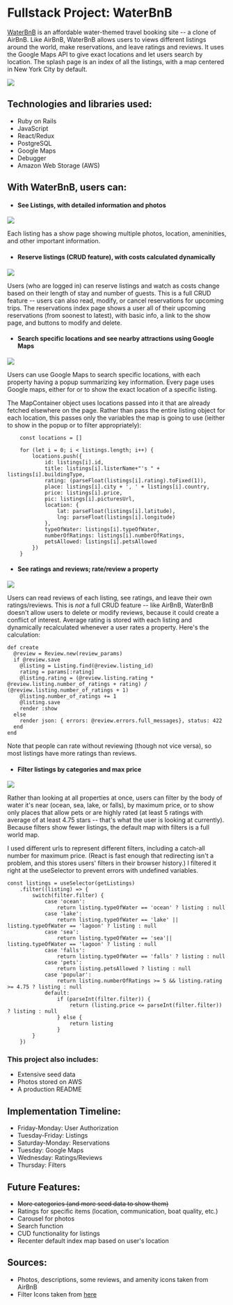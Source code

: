 # Fullstack Project: WaterBnB

[WaterBnB](https://waterbnb.onrender.com/) is an affordable water-themed travel booking site -- a clone of AirBnB.  Like AirBnB, WaterBnB allows users to views different listings around the world, make reservations, and leave ratings and reviews.  It uses the Google Maps API to give exact locations and let users search by location.  The splash page is an index of all the listings, with a map centered in New York City by default.

![](images/index_view.png)



## Technologies and libraries used:
- Ruby on Rails
- JavaScript
- React/Redux
- PostgreSQL
- Google Maps
- Debugger
- Amazon Web Storage (AWS)


## With WaterBnB, users can:

- #### See Listings, with detailed information and photos

![](images/listings_show.png)

Each listing has a show page showing multiple photos, location, ameninities, and other important information.

- #### Reserve listings (CRUD feature), with costs calculated dynamically

![](images/reservation.png)

Users (who are logged in) can reserve listings and watch as costs change based on their length of stay and number of guests.  This is a full CRUD feature -- users can also read, modify, or cancel reservations for upcoming trips.  The reservations index page shows a user all of their upcoming reservations (from soonest to latest), with basic info, a link to the show page, and buttons to modify and delete.



- #### Search specific locations and see nearby attractions using Google Maps

![](images/map.png)

Users can use Google Maps to search specific locations, with each property having a popup summarizing key information.  Every page uses Google maps, either for or to show the exact location of a specific listing.

The MapContainer object uses locations passed into it that are already fetched elsewhere on the page.  Rather than pass the entire listing object for each location, this passes only the variables the map is going to use (ieither to show in the popup or to filter appropriately):

```
    const locations = []

    for (let i = 0; i < listings.length; i++) {
        locations.push({
            id: listings[i].id,
            title: listings[i].listerName+"'s " + listings[i].buildingType,
            rating: (parseFloat(listings[i].rating).toFixed(1)),
            place: listings[i].city + ', ' + listings[i].country,
            price: listings[i].price,
            pic: listings[i].picturesUrl,
            location: {
                lat: parseFloat(listings[i].latitude),
                lng: parseFloat(listings[i].longitude)
            },
            typeOfWater: listings[i].typeOfWater,
            numberOfRatings: listings[i].numberOfRatings,
            petsAllowed: listings[i].petsAllowed
        })
    }
```




- #### See ratings and reviews; rate/review a property

![](images/ratings.png)

Users can read reviews of each listing, see ratings, and leave their own ratings/reviews.  This is *not* a full CRUD feature -- like AirBnB, WaterBnB doesn't allow users to delete or modify reviews, because it could create a conflict of interest.  Average rating is stored with each listing and dynamically recalculated whenever a user rates a property.  Here's the calculation:

```
def create
  @review = Review.new(review_params)
  if @review.save
    @listing = Listing.find(@review.listing_id)
    rating = params[:rating]
    @listing.rating = (@review.listing.rating * @review.listing.number_of_ratings + rating) / (@review.listing.number_of_ratings + 1)
    @listing.number_of_ratings += 1
    @listing.save
    render :show
  else
    render json: { errors: @review.errors.full_messages}, status: 422
  end
end
```

Note that people can rate without reviewing (though not vice versa), so most listings have more ratings than reviews.


- #### Filter listings by categories and max price

![](images/max_100.png)

Rather than looking at all properties at once, users can filter by the body of water it's near (ocean, sea, lake, or falls), by maximum price, or to show only places that allow pets or are highly rated (at least 5 ratings with average of at least 4.75 stars -- that's what the user is looking at currently).  Because filters show fewer listings, the default map with filters is a full world map.

I used different urls to represent different filters, including a catch-all number for maximum price.  (React is fast enough that redirecting isn't a problem, and this stores users' filters in their browser history.)  I filtered it right at the useSelector to prevent errors with undefined variables.

```
const listings = useSelector(getListings)
    .filter((listing) => {
        switch(filter.filter) {
            case 'ocean':
                return listing.typeOfWater == 'ocean' ? listing : null
            case 'lake':
                return listing.typeOfWater == 'lake' || listing.typeOfWater == 'lagoon' ? listing : null
            case 'sea':
                return listing.typeOfWater == 'sea'|| listing.typeOfWater == 'lagoon' ? listing : null
            case 'falls':
                return listing.typeOfWater == 'falls' ? listing : null
            case 'pets':
                return listing.petsAllowed ? listing : null
            case 'popular':
                return listing.numberOfRatings >= 5 && listing.rating >= 4.75 ? listing : null
            default:
                if (parseInt(filter.filter)) {
                    return (listing.price <= parseInt(filter.filter)) ? listing : null
                } else {
                    return listing
                }
        }
    })
```

### This project also includes:
- Extensive seed data
- Photos stored on AWS
- A production README

## Implementation Timeline:
- Friday-Monday: User Authorization
- Tuesday-Friday: Listings
- Saturday-Monday: Reservations
- Tuesday: Google Maps
- Wednesday: Ratings/Reviews
- Thursday: Filters

## Future Features:
- ~~More categories (and more seed data to show them)~~
- Ratings for specific items (location, communication, boat quality, etc.)
- Carousel for photos
- Search function
- CUD functionality for listings
- Recenter default index map based on user's location

## Sources:
- Photos, descriptions, some reviews, and amenity icons taken from AirBnB
- Filter Icons taken from [here](https://www.flaticon.com/)
